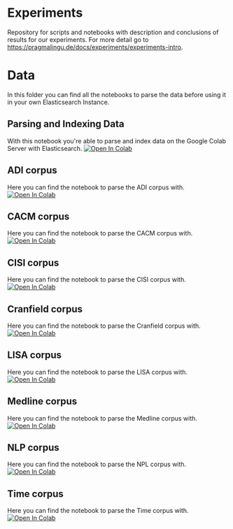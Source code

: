 # Experiments
Repository for scripts and notebooks with description and conclusions of results for our experiments.
For more detail go to https://pragmalingu.de/docs/experiments/experiments-intro.

# Data
In this folder you can find all the notebooks to parse the data before using it in your own Elasticsearch Instance.

## Parsing and Indexing Data
With this notebook you're able to parse and index data on the Google Colab Server with Elasticsearch.
[![Open In Colab](https://colab.research.google.com/assets/colab-badge.svg)](https://colab.research.google.com/github/pragmalingu/experiments/blob/master/ParsingAndIndexingData.ipynb)

## ADI corpus
Here you can find the notebook to parse the ADI corpus with.
[![Open In Colab](https://colab.research.google.com/assets/colab-badge.svg)](https://colab.research.google.com/github/pragmalingu/private_experiments/blob/adi_corpus/ADICorpus.ipynb)

## CACM corpus
Here you can find the notebook to parse the CACM corpus with.
[![Open In Colab](https://colab.research.google.com/assets/colab-badge.svg)](https://colab.research.google.com/github/pragmalingu/private_experiments/blob/CACM_corpus/CACMCorpus.ipynb)

## CISI corpus
Here you can find the notebook to parse the CISI corpus with.
[![Open In Colab](https://colab.research.google.com/assets/colab-badge.svg)](https://colab.research.google.com/github/pragmalingu/private_experiments/blob/CISI-corpus/CISIcorpus.ipynb)

## Cranfield corpus
Here you can find the notebook to parse the Cranfield corpus with.
[![Open In Colab](https://colab.research.google.com/assets/colab-badge.svg)](https://colab.research.google.com/github/pragmalingu/private_experiments/blob/cranfield_corpus/CranfieldCorpus.ipynb)

## LISA corpus
Here you can find the notebook to parse the LISA corpus with.
[![Open In Colab](https://colab.research.google.com/assets/colab-badge.svg)](https://colab.research.google.com/github/pragmalingu/private_experiments/blob/lisa_corpus/LISACorpus.ipynb)

## Medline corpus
Here you can find the notebook to parse the Medline corpus with.
[![Open In Colab](https://colab.research.google.com/assets/colab-badge.svg)](https://colab.research.google.com/github/pragmalingu/private_experiments/blob/medline_corpus/MedlineCorpus.ipynb)

## NLP corpus
Here you can find the notebook to parse the NPL corpus with.
[![Open In Colab](https://colab.research.google.com/assets/colab-badge.svg)](https://colab.research.google.com/github/pragmalingu/private_experiments/blob/npl_corpus/NPLCorpus.ipynb)

## Time corpus
Here you can find the notebook to parse the Time corpus with.
[![Open In Colab](https://colab.research.google.com/assets/colab-badge.svg)](https://colab.research.google.com/github/pragmalingu/private_experiments/blob/time_corpus/TimeCorpus.ipynb)

